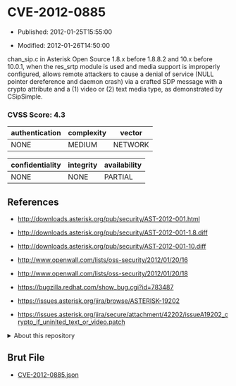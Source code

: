 # CVE-2012-0885

- Published: 2012-01-25T15:55:00

- Modified: 2012-01-26T14:50:00

chan_sip.c in Asterisk Open Source 1.8.x before 1.8.8.2 and 10.x before 10.0.1, when the res_srtp module is used and media support is improperly configured, allows remote attackers to cause a denial of service (NULL pointer dereference and daemon crash) via a crafted SDP message with a crypto attribute and a (1) video or (2) text media type, as demonstrated by CSipSimple.

### CVSS Score: **4.3**

| authentication | complexity | vector |
| --- | --- | --- |
| NONE | MEDIUM | NETWORK |

| confidentiality | integrity | availability |
| --- | --- | --- |
| NONE | NONE | PARTIAL |

## References

* http://downloads.asterisk.org/pub/security/AST-2012-001.html

* http://downloads.asterisk.org/pub/security/AST-2012-001-1.8.diff

* http://downloads.asterisk.org/pub/security/AST-2012-001-10.diff

* http://www.openwall.com/lists/oss-security/2012/01/20/16

* http://www.openwall.com/lists/oss-security/2012/01/20/18

* https://bugzilla.redhat.com/show_bug.cgi?id=783487

* https://issues.asterisk.org/jira/browse/ASTERISK-19202

* https://issues.asterisk.org/jira/secure/attachment/42202/issueA19202_crypto_if_uninited_text_or_video.patch

<details>
<summary>About this repository</summary> 

  This repository is part of the project [Live Hack CVE](https://github.com/Live-Hack-CVE). Main website can be found [www.live-hack.org](https://www.live-hack.org) 
  
  Made by [Sn0wAlice](https://github.com/Sn0wAlice) for the people that care about security and need to have a feed of the latest CVEs. Hope you enjoy it, don't forget to star the repo and follow me on [Twitter](https://twitter.com/Sn0wAlice) and [Github](https://github.com/Sn0wAlice). And that is my [personnal website](https://www.alice-snow.me/)

  - [Home Page](https://github.com/Live-Hack-CVE)
  - [Framework](https://github.com/Live-Hack-CVE/cve-framework)
  - [CVE database](https://github.com/Live-Hack-CVE/full_database)
  - [Changelog](https://github.com/Live-Hack-CVE/Changelog)
</details>

## Brut File

* [CVE-2012-0885.json](https://raw.githubusercontent.com/Live-Hack-CVE/full_database/main/cves/2012/CVE-2012-0885.json)

